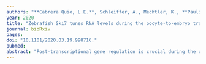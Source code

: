 ```yaml
---
authors: "**Cabrera Quio, L.E.**, Schleiffer, A., Mechtler, K., **Pauli, A.**" 
year: 2020
title: "Zebrafish Ski7 tunes RNA levels during the oocyte-to-embryo transition."
journal: bioRxiv
pages: 
doi: "10.1101/2020.03.19.998716."
pubmed: 
abstract: "Post-transcriptional gene regulation is crucial during the oocyte-to-embryo transition, which is characterized by dramatic developmental changes in the absence of nuclear transcription. Under these conditions, changes to RNA content depend solely on RNA degradation. Although mechanisms that promote RNA decay during embryogenesis are known, it remains unclear which machineries contribute to remodeling the maternal transcriptome during the oocyte-to-embryo transition. Here, we focused on the auxiliary 3'-to-5' degradation factor Ski7 in zebrafish as its mRNA peaks during this transition. Homozygous ski7 mutant fish developed into morphologically normal adults, yet they had decreased fertility. Transcriptome profiling identified stage-specific mRNA targets of Ski7. Genes upregulated in ski7 mutants were generally lowly expressed in wild type, suggesting that Ski7 maintains low transcript levels for this subset of genes. GO analyses of mis-regulated genes implicated Ski7 in redox regulation. This was confirmed experimentally by an increased resistance of ski7 mutant embryos to reductive stress. Overall, our results provide insights into the physiological role of vertebrate Ski7 as an important post-transcriptional regulator during the oocyte-to-embryo transition."
---
```

